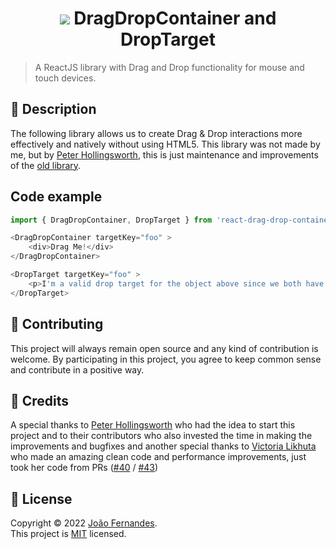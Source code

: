 <h1 align="center"><img src="https://cdn.iconscout.com/icon/free/png-32/typescript-1174965.png" /> DragDropContainer and DropTarget</h1>

> A ReactJS library with Drag and Drop functionality for mouse and touch devices.

## 🔖 Description
The following library allows us to create Drag & Drop interactions more effectively and natively without using HTML5. This library was not made by me, but by [Peter Hollingsworth](https://github.com/peterh32), this is just maintenance and improvements of the [old library](https://github.com/peterh32/react-drag-drop-container).

## Code example
```typescript jsx
import { DragDropContainer, DropTarget } from 'react-drag-drop-container-typescript';

<DragDropContainer targetKey="foo" >
    <div>Drag Me!</div>
</DragDropContainer>

<DropTarget targetKey="foo" >
    <p>I'm a valid drop target for the object above since we both have the same targetKey!</p>
</DropTarget>
```

## 🤝 Contributing
This project will always remain open source and any kind of contribution is welcome. By participating in this project, you agree to keep common sense and contribute in a positive way.

## 📰 Credits
A special thanks to [Peter Hollingsworth](https://github.com/peterh32) who had the idea to start this project and to their contributors who also invested the time in making the improvements and bugfixes and another special thanks to [Victoria Likhuta](https://github.com/VictoriaTheBrave) who made an amazing clean code and performance improvements, just took her code from PRs ([#40](https://github.com/peterh32/react-drag-drop-container/pull/40) / [#43](https://github.com/peterh32/react-drag-drop-container/pull/43))

## 📝 License
Copyright © 2022 [João Fernandes](https://github.com/0rangeFox). <br/>
This project is [MIT](https://github.com/0rangeFox/react-drag-drop-container-typescript/blob/master/LICENSE) licensed.
